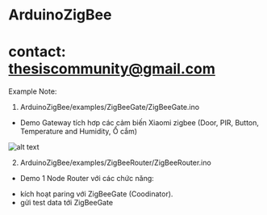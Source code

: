 # ArduinoZigBee
# contact: thesiscommunity@gmail.com

Example Note: 

1. ArduinoZigBee/examples/ZigBeeGate/ZigBeeGate.ino

- Demo Gateway tích hơp các cảm biến Xiaomi zigbee (Door, PIR, Button, Temperature and Humidity, Ổ cắm)

![alt text](https://github.com/thesiscommunity/ArduinoZigBee/blob/master/images/ZigBeeGate.jpg)

2. ArduinoZigBee/examples/ZigBeeRouter/ZigBeeRouter.ino
- Demo 1 Node Router với các chức năng:
+ kích hoạt paring với ZigBeeGate (Coodinator).
+ gửi test data tới ZigBeeGate
